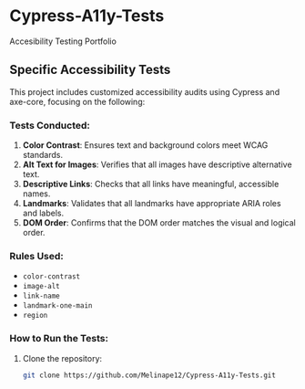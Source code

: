 # Cypress-A11y-Tests
Accesibility Testing Portfolio
## Specific Accessibility Tests
This project includes customized accessibility audits using Cypress and axe-core, focusing on the following:

### Tests Conducted:
1. **Color Contrast**: Ensures text and background colors meet WCAG standards.
2. **Alt Text for Images**: Verifies that all images have descriptive alternative text.
3. **Descriptive Links**: Checks that all links have meaningful, accessible names.
4. **Landmarks**: Validates that all landmarks have appropriate ARIA roles and labels.
5. **DOM Order**: Confirms that the DOM order matches the visual and logical order.

### Rules Used:
- `color-contrast`
- `image-alt`
- `link-name`
- `landmark-one-main`
- `region`

### How to Run the Tests:
1. Clone the repository:
   ```bash
   git clone https://github.com/Melinape12/Cypress-A11y-Tests.git
